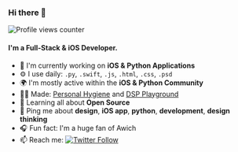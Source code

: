 ### Hi there 👋

![Profile views counter](https://caneco.dev/github-profile-view-counter.svg)

#### I'm a Full-Stack & iOS Developer.

- 🏢 I'm currently working on **iOS & Python Applications**
- ⚙️ I use daily: `.py`, `.swift`, `.js`, `.html`, `.css`, `.psd`
- 🌍 I'm mostly active within the **iOS & Python Community**
- 👨‍💻 Made: [Personal Hygiene](https://apps.apple.com/us/app/personal-hygiene/id1526429483) and [DSP Playground](https://uce.jp/dsp)
- 🌱 Learning all about **Open Source**
- 💬 Ping me about **design**, **iOS app**, **python**, **development**, **design thinking**
- 🎧 Fun fact: I'm a huge fan of Awich
- 📫 Reach me: [![Twitter Follow](https://img.shields.io/twitter/follow/arataeb?label=Follow&style=social)](https://twitter.com/arataeb)
